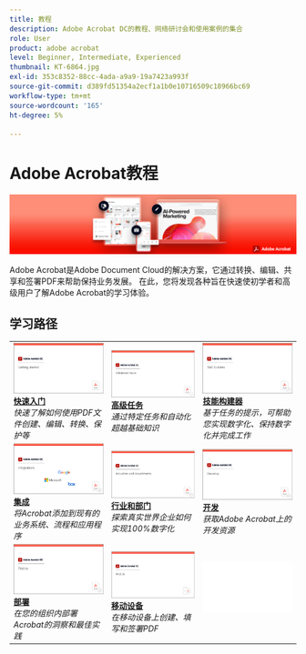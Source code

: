 ```yaml
---
title: 教程
description: Adobe Acrobat DC的教程、网络研讨会和使用案例的集合
role: User
product: adobe acrobat
level: Beginner, Intermediate, Experienced
thumbnail: KT-6864.jpg
exl-id: 353c8352-88cc-4ada-a9a9-19a7423a993f
source-git-commit: d389fd51354a2ecf1a1b0e10716509c18966bc69
workflow-type: tm+mt
source-wordcount: '165'
ht-degree: 5%

---
```


# Adobe Acrobat教程

![Acrobat Hero Image](assets/Hero_Acrobat.jpg)

Adobe Acrobat是Adobe Document Cloud的解决方案，它通过转换、编辑、共享和签署PDF来帮助保持业务发展。 在此，您将发现各种旨在快速使初学者和高级用户了解Adobe Acrobat的学习体验。

## 学习路径

<table style="table-layout:fixed">
<tr>
  <td>
    <a href="getting-started/getting-started-overview.md">
      <img alt="快速入门" src="assets/acrobat_title_getting_started.png" />
    </a>
    <div>
    <a href="getting-started/getting-started-overview.md"><strong>快速入门</strong></a>
    </div>
    <em>快速了解如何使用PDF文件创建、编辑、转换、保护等</em>
    <br>
  </td>
  <td>
    <a href="advanced-tasks/advanced-tasks-overview.md">
      <img alt="高级任务" src="assets/acrobat_title_advanced_tasks.png" />
    </a>
    <div>
    <a href="advanced-tasks/advanced-tasks-overview.md"><strong>高级任务</strong></a>
    </div>
    <em>通过特定任务和自动化超越基础知识</em>
    <br>
  </td>
  <td>
    <a href="skill-builder/skill-builder-overview.md">
      <img alt="技能构建器" src="assets/acrobat_title_skill_builder.png" />
    </a>
    <div>
    <a href="skill-builder/skill-builder-overview.md"><strong>技能构建器</strong></a>
    </div>
    <em>基于任务的提示，可帮助您实现数字化、保持数字化并完成工作</em>
    <br>
  </td>
</tr>
<tr>
  <td>
    <a href="integrate/integrate-overview.md">
      <img alt="集成" src="assets/acrobat_title_integrate.png" />
    </a>
    <div>
    <a href="integrate/integrate-overview.md"><strong>集成</strong></a>
    </div>
    <em>将Acrobat添加到现有的业务系统、流程和应用程序</em>
    <br>
  </td>
  <td>
    <a href="industry/industry-overview.md">
      <img alt="行业和部门" src="assets/acrobat_title_industry.png" />
    </a>
    <div>
    <a href="industry/industry-overview.md"><strong>行业和部门</strong></a>
    </div>
    <em>探索真实世界企业如何实现100%数字化</em>
    <br>
  </td>  
  <td>
    <a href="develop/develop-overview.md">
      <img alt="开发" src="assets/acrobat_title_develop.png" />
    </a>
    <div>
    <a href="develop/develop-overview.md"><strong>开发</strong></a>
    </div>
    <em>获取Adobe Acrobat上的开发资源</em>
    <br>
  </td>
</tr>
<tr>
  <td>
    <a href="deploy/deploy-overview.md">
      <img alt="部署" src="assets/acrobat_title_deploy.png" />
    </a>
    <div>
    <a href="deploy/deploy-overview.md"><strong>部署</strong></a>
    </div>
    <em>在您的组织内部署Acrobat的洞察和最佳实践</em>
    <br>
  </td>
  <td>
    <a href="mobile/mobile-overview.md">
      <img alt="移动设备" src="assets/acrobat_title_mobile.png" />
    </a>
    <div>
    <a href="mobile/mobile-overview.md"><strong>移动设备</strong></a>
    </div>
    <em>在移动设备上创建、填写和签署PDF</em>
    <br>
  </td>  
  <td>
   <img alt="间隔符" src="assets/Whitespacer.png" />
    <div>
    <br>
  </td>
</tr>
</table>

